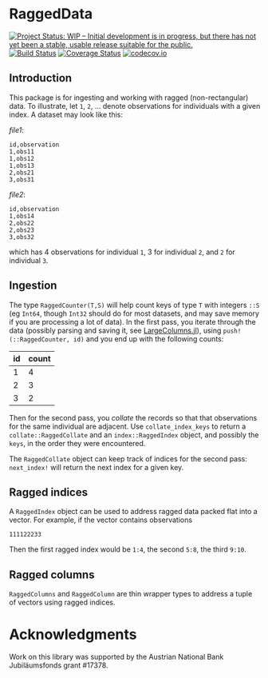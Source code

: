 # RaggedData

[![Project Status: WIP – Initial development is in progress, but there has not yet been a stable, usable release suitable for the public.](http://www.repostatus.org/badges/latest/wip.svg)](http://www.repostatus.org/#wip)
[![Build Status](https://travis-ci.org/tpapp/RaggedData.jl.svg?branch=master)](https://travis-ci.org/tpapp/RaggedData.jl)
[![Coverage Status](https://coveralls.io/repos/github/tpapp/RaggedData.jl/badge.svg?branch=master)](https://coveralls.io/github/tpapp/RaggedData.jl?branch=master)
[![codecov.io](http://codecov.io/github/tpapp/RaggedData.jl/coverage.svg?branch=master)](http://codecov.io/github/tpapp/RaggedData.jl?branch=master)

## Introduction

This package is for ingesting and working with ragged
(non-rectangular) data. To illustrate, let `1`, `2`, … denote
observations for individuals with a given index. A dataset may look
like this:

*file1*:
```
id,observation
1,obs11
1,obs12
1,obs13
2,obs21
3,obs31
```

*file2*:
```
id,observation
1,obs14
2,obs22
2,obs23
3,obs32
```

which has 4 observations for individual `1`, 3 for individual `2`, and
`2` for individual `3`.

## Ingestion

The type `RaggedCounter(T,S)` will help count keys of type `T` with
integers `::S` (eg `Int64`, though `Int32` should do for most datasets,
and may save memory if you are processing a lot of data). In the
first pass, you iterate through the data (possibly parsing and saving
it, see [LargeColumns.jl](https://github.com/tpapp/LargeColumns.jl)),
using `push!(::RaggedCounter, id)` and you end up with the following
counts:

| id | count |
|----|-------|
| 1 | 4 |
| 2 | 3 |
| 3 | 2 |

Then for the second pass, you *collate* the records so that that
observations for the same individual are adjacent. Use
`collate_index_keys` to return a `collate::RaggedCollate` and an
`index::RaggedIndex` object, and possibly the `keys`, in the order
they were encountered.

The `RaggedCollate` object can keep track of indices for the second
pass: `next_index!` will return the next index for a given key.

## Ragged indices

A `RaggedIndex` object can be used to address ragged data packed flat
into a vector. For example, if the vector contains observations

```
111122233
```

Then the first ragged index would be `1:4`, the second `5:8`, the
third `9:10`.

## Ragged columns

`RaggedColumns` and `RaggedColumn` are thin wrapper types to address a
tuple of vectors using ragged indices.

# Acknowledgments

Work on this library was supported by the Austrian National Bank
Jubiläumsfonds grant #17378.
